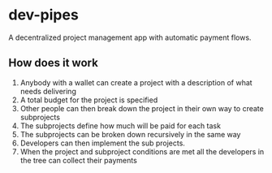 # dev-pipes

A decentralized project management app with automatic payment flows.

## How does it work

1. Anybody with a wallet can create a project with a description of what needs delivering
2. A total budget for the project is specified
3. Other people can then break down the project in their own way to create subprojects
4. The subprojects define how much will be paid for each task
5. The subprojects can be broken down recursively in the same way
6. Developers can then implement the sub projects.
7. When the project and subproject conditions are met all the developers in the tree can collect their payments

